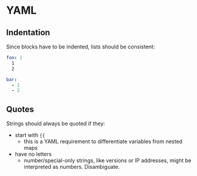 # YAML

## Indentation

Since blocks have to be indented, lists should be consistent:

```yaml
foo: |
  1
  2

bar:
  - 1
  - 2
```

## Quotes

Strings should always be quoted if they:

- start with `{{`
  - this is a YAML requirement to differentiate variables from nested maps
- have no letters
  - number/special-only strings, like versions or IP addresses, might be interpreted as numbers. Disambiguate.
